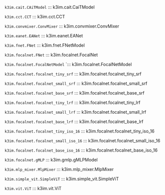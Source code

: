 `k3im.cait.CAiTModel`
::: k3im.cait.CaiTModel

`k3im.cct.CCT`
::: k3im.cct.CCT

`k3im.convmixer.ConvMixer`
::: k3im.convmixer.ConvMixer

`k3im.eanet.EANet`
::: k3im.eanet.EANet

`k3im.fnet.FNet` 
::: k3im.fnet.FNetModel

`k3im.focalnet.FNet` 
::: k3im.focalnet.FocalNet

`k3im.focalnet.FocalNetModel`
`::: k3im.focalnet.FocalNetModel

`k3im.focalnet.focalnet_tiny_srf`
::: k3im.focalnet.focalnet_tiny_srf

`k3im.focalnet.focalnet_small_srf`
::: k3im.focalnet.focalnet_small_srf

`k3im.focalnet.focalnet_base_srf`
::: k3im.focalnet.focalnet_base_srf

`k3im.focalnet.focalnet_tiny_lrf`
::: k3im.focalnet.focalnet_tiny_lrf

`k3im.focalnet.focalnet_small_lrf`
::: k3im.focalnet.focalnet_small_lrf

`k3im.focalnet.focalnet_base_lrf`
::: k3im.focalnet.focalnet_base_lrf

`k3im.focalnet.focalnet_tiny_iso_16`
::: k3im.focalnet.focalnet_tiny_iso_16

`k3im.focalnet.focalnet_small_iso_16`
::: k3im.focalnet.focalnet_small_iso_16

`k3im.focalnet.focalnet_base_iso_16`
::: k3im.focalnet.focalnet_base_iso_16

`k3im.focalnet.gMLP` 
::: k3im.gmlp.gMLPModel

`k3im.mlp_mixer.MlpMixer` 
::: k3im.mlp_mixer.MlpMixer

`k3im.simple_vit.SimpleViT` 
::: k3im.simple_vit.SimpleViT

`k3im.vit.ViT` 
::: k3im.vit.ViT